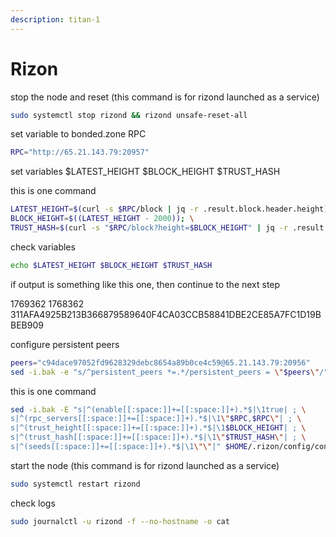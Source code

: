 ```yaml
---
description: titan-1
---
```


# Rizon



stop the node and reset (this command is for rizond launched as a service)

```bash
sudo systemctl stop rizond && rizond unsafe-reset-all
```

set variable to bonded.zone RPC

```bash
RPC="http://65.21.143.79:20957"
```

set variables $LATEST\_HEIGHT $BLOCK\_HEIGHT $TRUST\_HASH

this is one command

```bash
LATEST_HEIGHT=$(curl -s $RPC/block | jq -r .result.block.header.height); \
BLOCK_HEIGHT=$((LATEST_HEIGHT - 2000)); \
TRUST_HASH=$(curl -s "$RPC/block?height=$BLOCK_HEIGHT" | jq -r .result.block_id.hash)
```

check variables

```bash
echo $LATEST_HEIGHT $BLOCK_HEIGHT $TRUST_HASH
```

if output is something like this one, then continue to the next step

1769362 1768362 311AFA4925B213B366879589640F4CA03CCB58841DBE2CE85A7FC1D19BBEB909

configure persistent peers

```bash
peers="c94dace97052fd9628329debc8654a89b0ce4c59@65.21.143.79:20956"
sed -i.bak -e "s/^persistent_peers *=.*/persistent_peers = \"$peers\"/" $HOME/.rizon/config/config.toml
```

this is one command

```bash
sed -i.bak -E "s|^(enable[[:space:]]+=[[:space:]]+).*$|\1true| ; \
s|^(rpc_servers[[:space:]]+=[[:space:]]+).*$|\1\"$RPC,$RPC\"| ; \
s|^(trust_height[[:space:]]+=[[:space:]]+).*$|\1$BLOCK_HEIGHT| ; \
s|^(trust_hash[[:space:]]+=[[:space:]]+).*$|\1\"$TRUST_HASH\"| ; \
s|^(seeds[[:space:]]+=[[:space:]]+).*$|\1\"\"|" $HOME/.rizon/config/config.toml
```

start the node (this command is for rizond launched as a service)

```bash
sudo systemctl restart rizond
```

check logs

```bash
sudo journalctl -u rizond -f --no-hostname -o cat
```
